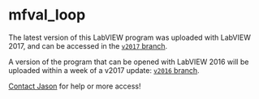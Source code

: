 # mfval_loop

The latest version of this LabVIEW program was uploaded with LabVIEW 2017, and can be accessed in the [`v2017` branch](https://github.com/mfval/mfval_loop/tree/v2017).

A version of the program that can be opened with LabVIEW 2016 will be uploaded within a week of a v2017 update: [`v2016` branch](https://github.com/mfval/mfval_loop/tree/v2016).

[Contact Jason](mailto:cchan42@wisc.edu) for help or more access!
